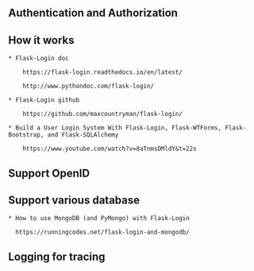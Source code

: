Authentication and Authorization  
---------------


How it works
---------------
    * Flask-Login doc
        
        https://flask-login.readthedocs.io/en/latest/
    
        http://www.pythondoc.com/flask-login/
    
    * Flask-Login github
    
        https://github.com/maxcountryman/flask-login/
    
    * Build a User Login System With Flask-Login, Flask-WTForms, Flask-Bootstrap, and Flask-SQLAlchemy
        
        https://www.youtube.com/watch?v=8aTnmsDMldY&t=22s


Support OpenID
---------------


Support various database
---------------

    * How to use MongoDB (and PyMongo) with Flask-Login
      
      https://runningcodes.net/flask-login-and-mongodb/


Logging for tracing
---------------
